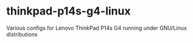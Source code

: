 # thinkpad-p14s-g4-linux
Various configs for Lenovo ThinkPad P14s G4 running under GNU/Linux distributions
